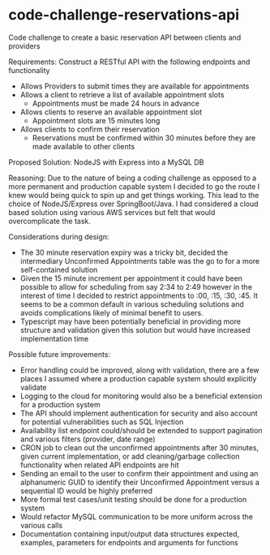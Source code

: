 # code-challenge-reservations-api
Code challenge to create a basic reservation API between clients and providers

Requirements:
Construct a RESTful API with the following endpoints and functionality
- Allows Providers to submit times they are available for appointments
- Allows a client to retrieve a list of available appointment slots
  - Appointments must be made 24 hours in advance
- Allows clients to reserve an available appointment slot
  - Appointment slots are 15 minutes long
- Allows clients to confirm their reservation
  - Reservations must be confirmed within 30 minutes before they are made available to other clients

Proposed Solution:
NodeJS with Express into a MySQL DB

Reasoning:
Due to the nature of being a coding challenge as opposed to a more permanent and production capable system I decided to go the route I knew would
being quick to spin up and get things working. This lead to the choice of NodeJS/Express over SpringBoot/Java. I had considered a cloud based solution
using various AWS services but felt that would overcomplicate the task. 

Considerations during design:
- The 30 minute reservation expiry was a tricky bit, decided the intermediary Unconfirmed Appointments table was the go to for a more self-contained solution
- Given the 15 minute increment per appointment it could have been possible to allow for scheduling from say 2:34 to 2:49 however
in the interest of time I decided to restrict appointments to :00, :15, :30, :45. It seems to be a common default in various scheduling solutions 
and avoids complications likely of minimal benefit to users.
- Typescript may have been potentially beneficial in providing more structure and validation given this solution but would have increased implementation time

Possible future improvements:
- Error handling could be improved, along with validation, there are a few places I assumed where a production capable system should explicitly validate
- Logging to the cloud for monitoring would also be a beneficial extension for a production system
- The API should implement authentication for security and also account for potential vulnerabilities such as SQL Injection
- Availability list endpoint could/should be extended to support pagination and various filters (provider, date range)
- CRON job to clean out the unconfirmed appointments after 30 minutes, given current implementation, or add cleaning/garbage collection functionality when related API endpoints are hit
- Sending an email to the user to confirm their appointment and using an alphanumeric GUID to identify their Unconfirmed Appointment versus a sequential ID would be highly preferred
- More formal test cases/unit testing should be done for a production system
- Would refactor MySQL communication to be more uniform across the various calls
- Documentation containing input/output data structures expected, examples, parameters for endpoints and arguments for functions


